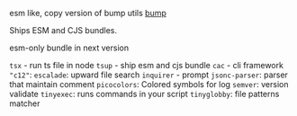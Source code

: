 esm like, copy version of bump utils [bump](https://www.npmjs.com/package/@jsdevtools/version-bump-prompt?activeTab=code) 

Ships ESM and CJS bundles.


esm-only bundle in next version

`tsx` - run ts file in node 
`tsup` - ship esm and cjs bundle
`cac` - cli framework
`"c12"`: 
`escalade`: upward file search
`inquirer` - prompt
`jsonc-parser`: parser that maintain comment
`picocolors`:  Colored symbols for log
`semver`: version validate
`tinyexec`:  runs commands in your script
`tinyglobby`: file patterns matcher